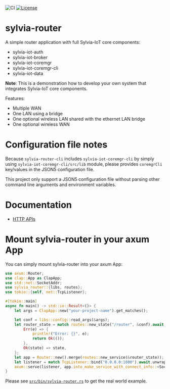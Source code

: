 ![CI](https://github.com/woofdogtw/sylvia-iot-core/actions/workflows/build-test.yaml/badge.svg)
[![License](https://img.shields.io/badge/license-MIT-blue.svg)](LICENSE)

# sylvia-router

A simple router application with full Sylvia-IoT core components:
- sylvia-iot-auth
- sylvia-iot-broker
- sylvia-iot-coremgr
- sylvia-iot-coremgr-cli
- sylvia-iot-data

**Note**: This is a demonstration how to develop your own system that integrates Sylvia-IoT core components.

Features:
- Multiple WAN
- One LAN using a bridge
- One optional wireless LAN shared with the ethernet LAN bridge
- One optional wireless WAN

# Configuration file notes

Because `sylvia-router-cli` includes `sylvia-iot-coremgr-cli` by simply using `sylvia-iot-coremgr-cli/src/lib` module,
please provides `coremgrCli` key/values in the JSON5 configuration file.

This project only support a JSON5 configuration file without parsing other command line arguments and environment variables.

# Documentation

- [HTTP APIs](doc/api.md)

# Mount sylvia-router in your axum App

You can simply mount sylvia-router into your axum App:

```rust
use axum::Router;
use clap::App as ClapApp;
use std::net::SocketAddr;
use sylvia_router::{libs, routes};
use tokio::{self, net::TcpListener};

#[tokio::main]
async fn main() -> std::io::Result<()> {
    let args = ClapApp::new("your-project-name").get_matches();

    let conf = libs::config::read_args(&args);
    let router_state = match routes::new_state("/router", &conf).await {
        Err(e) => {
            println!("Error: {}", e);
            return Ok(());
        },
        Ok(state) => state,
    };
    let app = Router::new().merge(routes::new_service(&router_state));
    let listener = match TcpListener::bind("0.0.0.0:1080").await.unwrap();
    axum::serve(listener, app.into_make_service_with_connect_info::<SocketAddr>()).await
}
```

Please see [`src/bin/sylvia-router.rs`](src/bin/sylvia-router.rs) to get the real world example.
